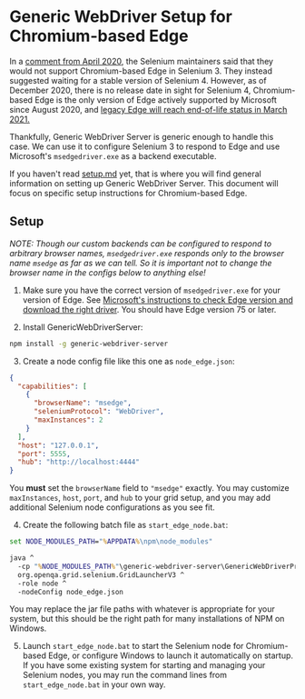# Generic WebDriver Setup for Chromium-based Edge

In a [comment from April
2020](https://github.com/SeleniumHQ/selenium/issues/8237#issuecomment-629851734),
the Selenium maintainers said that they would not support Chromium-based Edge in
Selenium 3.  They instead suggested waiting for a stable version of Selenium 4.
However, as of December 2020, there is no release date in sight for Selenium 4,
Chromium-based Edge is the only version of Edge actively supported by Microsoft
since August 2020, and [legacy Edge will reach end-of-life status in March 2021.](https://techcommunity.microsoft.com/t5/microsoft-365-blog/microsoft-365-apps-say-farewell-to-internet-explorer-11-and/ba-p/1591666)

Thankfully, Generic WebDriver Server is generic enough to handle this case.  We
can use it to configure Selenium 3 to respond to Edge and use Microsoft's
`msedgedriver.exe` as a backend executable.

If you haven't read
[setup.md](https://github.com/shaka-project/generic-webdriver-server/blob/main/setup.md)
yet, that is where you will find general information on setting up Generic
WebDriver Server.  This document will focus on specific setup instructions for
Chromium-based Edge.

## Setup

*NOTE: Though our custom backends can be configured to respond to arbitrary
browser names, `msedgedriver.exe` responds only to the browser name `msedge` as
far as we can tell.  So it is important not to change the browser name in the
configs below to anything else!*

1. Make sure you have the correct version of `msedgedriver.exe` for your version
of Edge.  See [Microsoft's instructions to check Edge version and download
the right driver](https://docs.microsoft.com/en-us/microsoft-edge/webdriver-chromium/?tabs=javascript#install-microsoft-edge-chromium).
You should have Edge version 75 or later.


2. Install GenericWebDriverServer:

```sh
npm install -g generic-webdriver-server
```


3. Create a node config file like this one as `node_edge.json`:

```json
{
  "capabilities": [
    {
      "browserName": "msedge",
      "seleniumProtocol": "WebDriver",
      "maxInstances": 2
    }
  ],
  "host": "127.0.0.1",
  "port": 5555,
  "hub": "http://localhost:4444"
}
```

You **must** set the `browserName` field to `"msedge"` exactly.  You may
customize `maxInstances`, `host`, `port`, and `hub` to your grid setup, and you
may add additional Selenium node configurations as you see fit.


4. Create the following batch file as `start_edge_node.bat`:

```bat
set NODE_MODULES_PATH="%APPDATA%\npm\node_modules"

java ^
  -cp "%NODE_MODULES_PATH%"\generic-webdriver-server\GenericWebDriverProvider.jar;"%NODE_MODULES_PATH%"\generic-webdriver-server\selenium-server-standalone-3.141.59.jar ^
  org.openqa.grid.selenium.GridLauncherV3 ^
  -role node ^
  -nodeConfig node_edge.json
```

You may replace the jar file paths with whatever is appropriate for your system,
but this should be the right path for many installations of NPM on Windows.


5. Launch `start_edge_node.bat` to start the Selenium node for Chromium-based
Edge, or configure Windows to launch it automatically on startup.  If you have
some existing system for starting and managing your Selenium nodes, you may run
the command lines from `start_edge_node.bat` in your own way.
